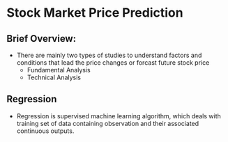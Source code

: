 # Stock Market Price Prediction

## Brief Overview:

  * There are mainly two types of studies to understand factors and conditions that lead the price changes or forcast future stock price
    * Fundamental Analysis
    * Technical Analysis

## Regression

  * Regression is supervised machine learning algorithm, which deals with training set of data containing observation and their associated continuous outputs.
